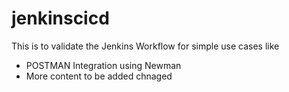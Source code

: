# jenkinscicd
This is to validate the Jenkins Workflow for simple use cases like

- POSTMAN Integration using Newman
- More content to be added chnaged
